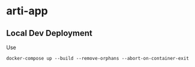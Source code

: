 # arti-app

## Local Dev Deployment
Use
```
docker-compose up --build --remove-orphans --abort-on-container-exit
```